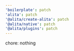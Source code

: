 ```yaml
---
'boilerplate': patch
'alita': patch
'@alita/create-alita': patch
'@alita/native': patch
'@alita/plugins': patch
---
```


chore: nothing
